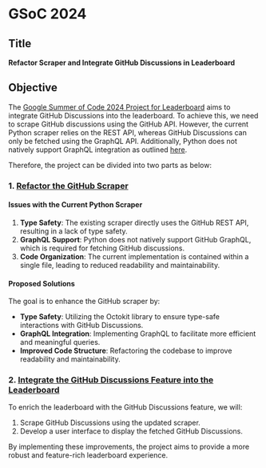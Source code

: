 # GSoC 2024

## Title
**Refactor Scraper and Integrate GitHub Discussions in Leaderboard**

## Objective

The [Google Summer of Code 2024 Project for Leaderboard](https://github.com/coronasafe/leaderboard/issues/212) aims to integrate GitHub Discussions into the leaderboard. To achieve this, we need to scrape GitHub discussions using the GitHub API. However, the current Python scraper relies on the REST API, whereas GitHub Discussions can only be fetched using the GraphQL API. Additionally, Python does not natively support GraphQL integration as outlined [here](https://github.com/orgs/community/discussions/4327).

Therefore, the project can be divided into two parts as below:

### 1. [Refactor the GitHub Scraper](refactor-scraper)

#### Issues with the Current Python Scraper
1. **Type Safety**: The existing scraper directly uses the GitHub REST API, resulting in a lack of type safety.
2. **GraphQL Support**: Python does not natively support GitHub GraphQL, which is required for fetching GitHub discussions.
3. **Code Organization**: The current implementation is contained within a single file, leading to reduced readability and maintainability.

#### Proposed Solutions
The goal is to enhance the GitHub scraper by:
- **Type Safety**: Utilizing the Octokit library to ensure type-safe interactions with GitHub Discussions.
- **GraphQL Integration**: Implementing GraphQL to facilitate more efficient and meaningful queries.
- **Improved Code Structure**: Refactoring the codebase to improve readability and maintainability.

### 2. [Integrate the GitHub Discussions Feature into the Leaderboard](github-discussion)

To enrich the leaderboard with the GitHub Discussions feature, we will:
1. Scrape GitHub Discussions using the updated scraper.
2. Develop a user interface to display the fetched GitHub Discussions.

By implementing these improvements, the project aims to provide a more robust and feature-rich leaderboard experience.
